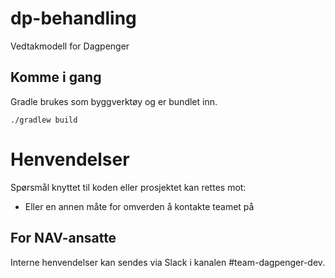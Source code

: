 # dp-behandling

Vedtakmodell for Dagpenger

## Komme i gang

Gradle brukes som byggverktøy og er bundlet inn.

```
./gradlew build
```
# Henvendelser

Spørsmål knyttet til koden eller prosjektet kan rettes mot:

* Eller en annen måte for omverden å kontakte teamet på

## For NAV-ansatte

Interne henvendelser kan sendes via Slack i kanalen #team-dagpenger-dev.

